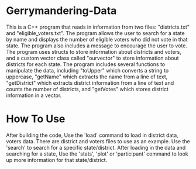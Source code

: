 # Gerrymandering-Data
This is a C++ program that reads in information from two files: "districts.txt" and "eligible_voters.txt". The program allows the user to search for a state by name and displays the number of eligible voters who did not vote in that state. The program also includes a message to encourage the user to vote. The program uses structs to store information about districts and voters, and a custom vector class called "ourvector" to store information about districts for each state. The program includes several functions to manipulate the data, including "toUpper" which converts a string to uppercase, "getName" which extracts the name from a line of text, "getDistrict" which extracts district information from a line of text and counts the number of districts, and "getVotes" which stores district information in a vector.

# How To Use
After building the code, Use the 'load' command to load in district data, voters data.
There are district and voters files to use as an example.
Use the 'search' to search for a specific state/district.
After loading in the data and searching for a state, Use the 'stats',
'plot' or 'participant' command to look up more information for that state/district.
